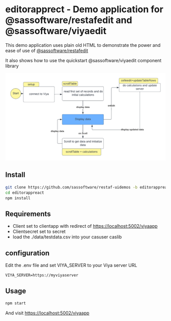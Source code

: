 # editorapprect  - Demo application for @sassoftware/restafedit and @sassoftware/viyaedit


This demo application uses plain old HTML to demonstrate the power and ease of use of
[@sassoftware/restafedit](https://sassoftware.github.io/restaf/restafedit/index.html)

It also shows how to use the quickstart @sassoftware/viyaedit component library

![Basic FLow](./editorapp.png)

## Install

```sh
git clone https://github.com/sassoftware/restaf-uidemos -b editorappreact editorappreact
cd editorappreact
npm install
```

## Requirements

- Client set to clientapp with redirect of <https://localhost:5002/viyaapp>
- Clientsecret set to secret
- load the ./data/testdata.csv into your casuser caslib

## configuration

Edit the .env file and set VIYA_SERVER to your Viya server URL

```env
VIYA_SERVER=https://myviyaserver
```

## Usage

```sh
npm start
```


And visit <https://localhost:5002/viyaapp>